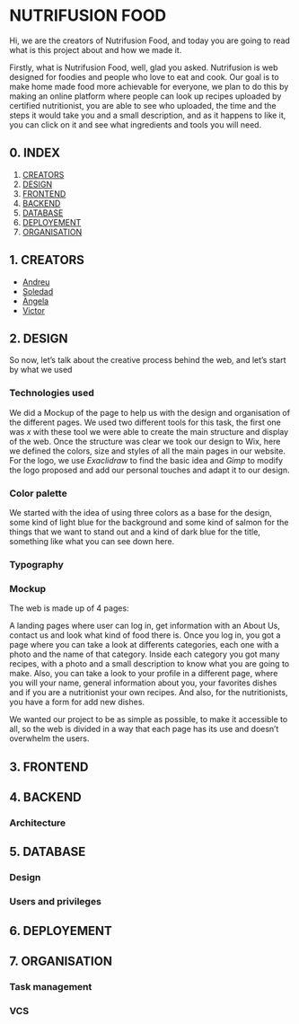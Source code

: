 # NUTRIFUSION FOOD

Hi, we are the creators of Nutrifusion Food, and today you are going to 
read what is this project about and how we made it.

Firstly, what is Nutrifusion Food, well, glad you asked. Nutrifusion is 
web designed for foodies and people who love to eat and cook. Our goal is 
to make home made food more achievable for everyone, we plan to do this by 
making an online platform where people can look up recipes uploaded by 
certified nutritionist, you are able to see who uploaded, the time and the 
steps it would take you and a small description, and as it happens to like it, 
you can click on it and see what ingredients and tools you will need.
## 0. INDEX
1. [CREATORS](#1-creators)
2. [DESIGN](#2-design)
3. [FRONTEND](#3-frontend)
4. [BACKEND](#4-backend)
5. [DATABASE](#5-database)
6. [DEPLOYEMENT](#6-deployement)
7. [ORGANISATION](#7-organisation)


## 1. CREATORS
- [Andreu](https://github.com/AndreuAlfonso) 
- [Soledad](https://github.com/SoleReyes02)
- [Àngela](https://github.com/AngelaHdR)
- [Victor](https://github.com/faloptero)

## 2. DESIGN
So now, let’s talk about the creative process behind the web, and let’s start by 
what we used
### Technologies used
We did a Mockup of the page to help us with the design and organisation of the different pages. 
We used two different tools for this task, the first one was *x* with these tool we were able to
create the main structure and display of the web. Once the structure was clear we took our design to
Wix, here we defined the colors, size and styles of all the main pages in our website.
For the logo, we use *Exaclidraw* to find the basic idea and *Gimp* to modify the logo proposed and add 
our personal touches and adapt it to our design.
### Color palette
We started with the idea of using three colors as a base for the design, some kind of light blue for the 
background and some kind of salmon for the things that we want to stand out and a kind of dark blue for the 
title, something like what you can see down here.
### Typography
### Mockup
The web is made up of 4 pages:

A landing pages where user can log in, get information with an About Us, contact us and look what kind of food 
there is. Once you log in, you got a page where you can take a look at differents categories, each one with a 
photo and the name of that category. Inside each category you got many recipes, with a photo and a small description 
to know what you are going to make. Also, you can take a look to your profile in a different page, where you will 
your name, general information about you, your favorites dishes and if you are a nutritionist your own recipes. And also, 
for the nutritionists, you have a form for add new dishes.

We wanted our project to be as simple as possible, to make it accessible to all, so the web is divided in a way that each page has its use and doesn’t overwhelm the users.


## 3. FRONTEND

## 4. BACKEND

### Architecture
### 

## 5. DATABASE

### Design
### Users and privileges
### 

## 6. DEPLOYEMENT

## 7. ORGANISATION

### Task management
### VCS